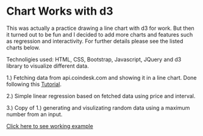 
<h1>Chart Works with d3</h1>

<p>This was actually a practice drawing a line chart with d3 for work. But then it turned out to be fun and I decided to add more charts and features such as regression and interactivity. For further details please see the listed charts below.</p>

<p>Technoligies used: HTML, CSS, Bootstrap, Javascript, JQuery and d3 library to visualize different data.</p>

<p>1.) Fetching data from api.coindesk.com and showing it in a line chart. Done following this <a href="https://medium.freecodecamp.org/learn-to-create-a-line-chart-using-d3-js-4f43f1ee716b">Tutorial</a>.</p>

<p>2.) Simple linear regression based on fetched data using price and interval.</p>

<p>3.) Copy of 1.) generating and visulizating random data using a maximum number from an input.</p>

<a href="https://jenserhardt.github.io/chart-works-with-d3/. ">Click here to see working example</a>
